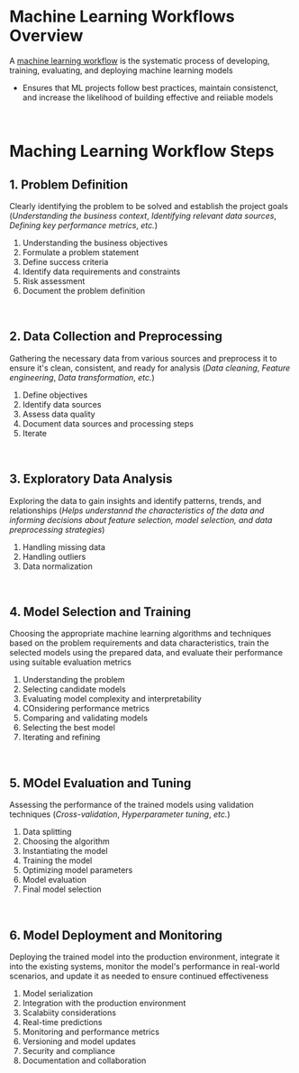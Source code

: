# Machine Learning Workflows Overview

A [machine learning workflow](https://www.purestorage.com/knowledge/machine-learning-workflow.html) is the systematic process of developing, training, evaluating, and deploying machine learning models

* Ensures that ML projects follow best practices, maintain consistenct, and increase the likelihood of building effective and reiiable models

<br>

# Maching Learning Workflow Steps 

## 1. Problem Definition

Clearly identifying the problem to be solved and establish the project goals (*Understanding the business context*, *Identifying relevant data sources*, *Defining key performance metrics*, *etc.*) 

1. Understanding the business objectives
2. Formulate a problem statement
3. Define success criteria
4. Identify data requirements and constraints
5. Risk assessment
6. Document the problem definition

<br>

## 2. Data Collection and Preprocessing

Gathering the necessary data from various sources and preprocess it to ensure it's clean, consistent, and ready for analysis (*Data cleaning*, *Feature engineering*, *Data transformation*, *etc.*)

1. Define objectives
2. Identify data sources
3. Assess data quality
4. Document data sources and processing steps
5. Iterate

<br>

## 3. Exploratory Data Analysis

Exploring the data to gain insights and identify patterns, trends, and relationships (*Helps understannd the characteristics of the data and informing decisions about feature selection, model selection, and data preprocessing strategies*) 

1. Handling missing data
2. Handling outliers
3. Data normalization

<br>

## 4. Model Selection and Training 

Choosing the appropriate machine learning algorithms and techniques based on the problem requirements and data characteristics, train the selected models using the prepared data, and evaluate their performance using suitable evaluation metrics 

1. Understanding the problem
2. Selecting candidate models
3. Evaluating model complexity and interpretability
4. COnsidering performance metrics
5. Comparing and validating models
6. Selecting the best model
7. Iterating and refining

<br>

## 5. MOdel Evaluation and Tuning 

Assessing the performance of the trained models using validation techniques (*Cross-validation*, *Hyperparameter tuning*, *etc.*) 

1. Data splitting
2. Choosing the algorithm
3. Instantiating the model
4. Training the model
5. Optimizing model parameters
6. Model evaluation
7. Final model selection

<br>

## 6. Model Deployment and Monitoring 

Deploying the trained model into the production environment, integrate it into the existing systems, monitor the model's performance in real-world scenarios, and update it as needed to ensure continued effectiveness 

1. Model serialization
2. Integration with the production environment
3. Scalabiity considerations
4. Real-time predictions
5. Monitoring and performance metrics
6. Versioning and model updates
7. Security and compliance
8. Documentation and collaboration